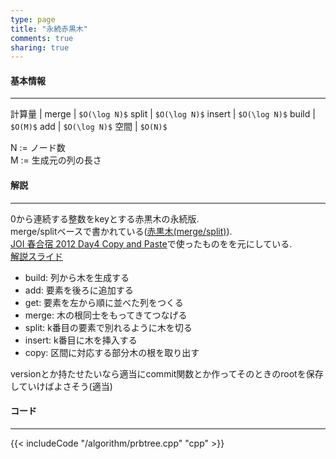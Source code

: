 ```yaml
---
type: page
title: "永続赤黒木"
comments: true
sharing: true
---
```


#### 基本情報
  
***

計算量 |
merge | `$O(\log N)$`
split | `$O(\log N)$`
insert | `$O(\log N)$`
build | `$O(M)$`
add | `$O(\log N)$`
空間 | `$O(N)$`
  
N := ノード数  
M := 生成元の列の長さ  

#### 解説

***

0から連続する整数をkeyとする赤黒木の永続版.  
merge/splitベースで書かれている([赤黒木(merge/split)](/algorithm/rbtree_merge.html)).  
[JOI 春合宿 2012 Day4 Copy and Paste](/JOI/sc2012copy-and-paste/)で使ったものをを元にしている.  
[解説スライド](http://www.ioi-jp.org/camp/2012/2012-sp-tasks/2012-sp-day4-copypaste-slides.pdf)  
  
* build: 列から木を生成する  
* add: 要素を後ろに追加する  
* get: 要素を左から順に並べた列をつくる  
* merge: 木の根同士をもってきてつなげる  
* split: k番目の要素で別れるように木を切る  
* insert: k番目に木を挿入する  
* copy: 区間に対応する部分木の根を取り出す  
  
versionとか持たせたいなら適当にcommit関数とか作ってそのときのrootを保存していけばよさそう(適当)

#### コード

***

{{< includeCode "/algorithm/prbtree.cpp" "cpp" >}}

